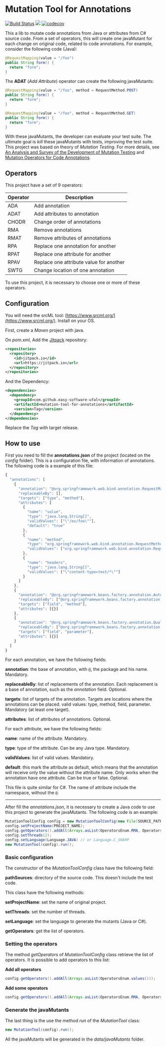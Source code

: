 # Mutation Tool for Annotations

[![Build Status](https://travis-ci.org/easy-software-ufal/mutation-tool-for-annotations.svg?branch=master)](https://travis-ci.org/easy-software-ufal/mutation-tool-for-annotations) [![](https://jitpack.io/v/easy-software-ufal/mutation-tool-for-annotations.svg)](https://jitpack.io/#easy-software-ufal/mutation-tool-for-annotations) [![codecov](https://codecov.io/gh/easy-software-ufal/mutation-tool-for-annotations/branch/master/graph/badge.svg)](https://codecov.io/gh/easy-software-ufal/mutation-tool-for-annotations)

This a lib to mutate code annotations from Java or attributes from C# source code. From a set of operators, this will create one javaMutant for each change on original code, related to code annotations. For example, consider the following code (Java):

```java
@RequestMapping(value = "/foo")
public String form() {
  return "form";
}
```

The **ADAT** (*Add Attribute*) operator can create the following javaMutants:

```java
@RequestMapping(value = "/foo", method = RequestMethod.POST)
public String form() {
  return "form";
}
```

```java
@RequestMapping(value = "/foo", method = RequestMethod.GET)
public String form() {
  return "form";
}
```

With these javaMutants, the developer can evaluate your test suite. The ultimate goal is *kill* these javaMutants with tests, improving the test suite. This project was based on theory of *Mutation Testing*. For more details, see [An Analysis and Survey of the Development of Mutation Testing](https://ieeexplore.ieee.org/abstract/document/5487526) and [Mutation Operators for Code Annotations](https://dl.acm.org/citation.cfm?id=3266006&dl=ACM&coll=DL).

## Operators

This project have a set of 9 operators:

Operator | Description
---------|---------------
ADA | Add annotation
ADAT | Add attributes to annotation
CHODR | Change order of annotations
RMA | Remove annotations
RMAT | Remove attributes of annotations
RPA | Replace one annotation for another
RPAT | Replace one attribute for another
RPAV | Replace one attribute value for another
SWTG | Change location of one annotation

To use this project, it is necessary to choose one or more of these operators.

## Configuration

You will need the srcML tool: [https://www.srcml.org/](https://www.srcml.org/). Install on your OS.

First, create a *Maven* project with java.

On *pom.xml*, Add the [Jitpack](https://jitpack.io/) repository:

```xml
<repositories>
  <repository>
    <id>jitpack.io</id>
    <url>https://jitpack.io</url>
  </repository>
</repositories>
```
  
And the Dependency:

```xml
<dependencies>
  <dependency>
    <groupId>com.github.easy-software-ufal</groupId>
    <artifactId>mutation-tool-for-annotations</artifactId>
    <version>Tag</version>
  </dependency>
</dependencies>
```

Replace the *Tag* with target release.

## How to use

First you need to fill the **annotations.json** of the project (located on the *config* folder). This is a configuration file, with information of annotations. The following code is a example of this file:

```javascript
{
  "annotations": [
    {
      "annotation": "@org.springframework.web.bind.annotation.RequestMapping",
      "replaceableBy": [],
      "targets": ["type", "method"],
      "attributes": [
        {
          "name": "value",
          "type": "java.lang.String[]",
          "validValues": ["\"/ex/foo\""],
          "default": "true"
        },
        {
          "name": "method",
          "type": "org.springframework.web.bind.annotation.RequestMethod[]",
          "validValues": ["org.springframework.web.bind.annotation.RequestMethod.POST"]
        },
        {
          "name": "headers",
          "type": "java.lang.String[]",
          "validValues": ["\"content-type=text/*\""]
        }
      ]
    },
    {
      "annotation": "@org.springframework.beans.factory.annotation.Autowired",
      "replaceableBy": ["@org.springframework.beans.factory.annotation.Qualifier"],
      "targets": ["field", "method"],
      "attributes": [{}]
    },
    {
      "annotation": "@org.springframework.beans.factory.annotation.Qualifier",
      "replaceableBy": ["@org.springframework.beans.factory.annotation.Autowired"],
      "targets": ["field", "parameter"],
      "attributes": [{}]
    }
  ]
}
```

For each annotation, we have the following fields:

**annotation**: the base of annotation, with `@`, the package and his name. Mandatory.

**replaceableBy**: list of replacements of the annotation. Each replacement is a base of annotation, such as the *annotation* field. Optional.

**targets**: list of targets of the annotation. Targets are locations where the annotations can be placed. valid values: type, method, field, parameter. Mandatory (at least one target).

**attributes**: list of attributes of annotations. Optional.

For each attribute, we have the following fields:

**name**: name of the attribute. Mandatory.

**type**: type of the attribute. Can be any Java type. Mandatory.

**validValues**: list of valid values. Mandatory.

**default**: this mark the attribute as default, which means that the annotation will receive only the value without the attribute name. Only works when the annotation have one attribute. Can be true or false. Optional.

This file is quite similar for C#. The name of attribute include the namespace, without the `@`.

-----

After fill the *annotations.json*, it is necessary to create a Java code to use this project to generate the javaMutants. The following code is an example:

```java
MutationToolConfig config = new MutationToolConfig(new File(SOURCE_PATH));
config.setProjectName(PROJECT_NAME);
config.getOperators().addAll(Arrays.asList(OperatorsEnum.RMA, OperatorsEnum.RMAT));
config.setThreads(2);
config.setLanguage(Language.JAVA) // or Language.C_SHARP
new MutationTool(config).run();
```

### Basic configuration

The constructor of the *MutationToolConfig* class have the following field:

**pathSources**: directory of the source code. This doesn't include the test code.

This class have the following methods:

**setProjectName**: set the name of original project.

**setThreads**: set the number of threads.

**setLanguage**: set the language to generate the mutants (Java or C#).

**getOperators**: get the list of operators.

### Setting the operators

The method *getOperators* of *MutationToolConfig* class retrieve the list of operators. It is possible to add operators to this list:

**Add all operators**

```java
config.getOperators().addAll(Arrays.asList(OperatorsEnum.values()));
```

**Add some operators**

```java
config.getOperators().addAll(Arrays.asList(OperatorsEnum.RMA, OperatorsEnum.RMAT));
```

### Generate the javaMutants

The last thing is the use the method *run* of the *MutationTool* class:

```java
new MutationTool(config).run();
```

All the javaMutants will be generated in the *data/javaMutants* folder.
